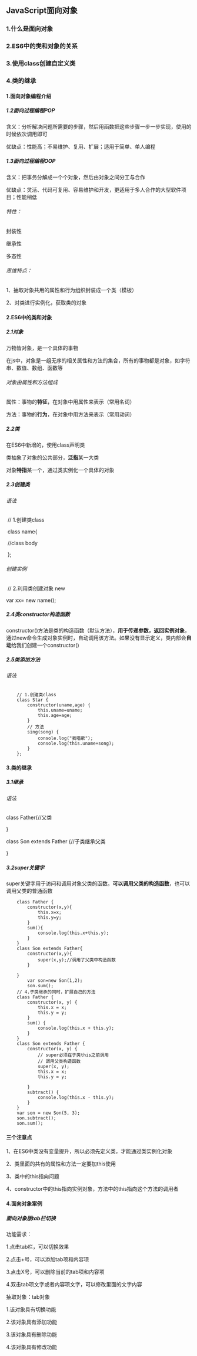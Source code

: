 ## JavaScript面向对象

### 1.什么是面向对象

### 2.ES6中的类和对象的关系

### 3.使用class创建自定义类

### 4.类的继承



#### 1.面向对象编程介绍

##### 1.2面向过程编程POP

含义：分析解决问题所需要的步骤，然后用函数把这些步骤一步一步实现，使用的时候依次调用即可

优缺点：性能高；不易维护、复用、扩展；适用于简单、单人编程

##### 1.3面向过程编程OOP

含义：把事务分解成一个个对象，然后由对象之间分工与合作

优缺点：灵活、代码可复用、容易维护和开发，更适用于多人合作的大型软件项目；性能稍低

###### 特性：

封装性

继承性

多态性

###### 思维特点：

1、抽取对象共用的属性和行为组织封装成一个类（模板）

2、对类进行实例化，获取类的对象

#### 2.ES6中的类和对象

##### 2.1对象

万物皆对象，是一个具体的事物

在js中，对象是一组无序的相关属性和方法的集合，所有的事物都是对象，如字符串、数值、数组、函数等

###### 对象由属性和方法组成

属性：事物的**特征**，在对象中用属性来表示（常用名词）

方法：事物的**行为**，在对象中用方法来表示（常用动词）

##### 2.2类

在ES6中新增的，使用class声明类

类抽象了对象的公共部分，**泛指**某一大类

对象**特指**某一个，通过类实例化一个具体的对象

##### 2.3创建类

###### 语法

​    // 1.创建类class

​    class name{

​	//class body

​    };

###### 创建实例

​    // 2.利用类创建对象 new

   var xx= new name();

##### 2.4类constructor构造函数

constructor()方法是类的构造函数（默认方法），**用于传递参数，返回实例对象**，通过new命令生成对象实例时，自动调用该方法。如果没有显示定义，类内部会**自动**给我们创建一个constructor()

##### 2.5类添加方法

###### 语法

        // 1.创建类class
        class Star {
            constructor(uname,age) {
                this.uname=uname;
                this.age=age;
            }
            // 方法
            sing(song) {
                console.log("我唱歌");
                console.log(this.uname+song);
            }
        };
#### 3.类的继承

##### 3.1继承

###### 语法

class Father{//父类

}

class Son extends Father {//子类继承父类

}

##### 3.2super关键字

super关键字用于访问和调用对象父类的函数。**可以调用父类的构造函数**，也可以调用父类的普通函数

        class Father {
            constructor(x,y){
                this.x=x;
                this.y=y;
            }
            sum(){
                console.log(this.x+this.y);
            }
        }
        class Son extends Father{
            constructor(x,y){
                super(x,y);//调用了父类中构造函数
            }
        
        }
            var son=new Son(1,2);
        	son.sum();
        // 4.子类继承的同时，扩展自己的方法
        class Father {
            constructor(x, y) {
                this.x = x;
                this.y = y;
            }
            sum() {
                console.log(this.x + this.y);
            }
        }
        class Son extends Father {
            constructor(x, y) {
                // super必须在子类this之前调用
                // 调用父类构造函数
                super(x, y);
                this.x = x;
                this.y = y;
    
            }
            subtract() {
                console.log(this.x - this.y);
            }
        }
        var son = new Son(5, 3);
        son.subtract();
        son.sum();
#### 三个注意点

1、在ES6中类没有变量提升，所以必须先定义类，才能通过类实例化对象

2、类里面的共有的属性和方法一定要加this使用

3、类中的this指向问题

4、constructor中的this指向实例对象，方法中的this指向这个方法的调用者

#### 4.面向对象案例

##### 面向对象版tab栏切换

功能需求：

1.点击tab栏，可以切换效果

2.点击+号，可以添加tab项和内容项

3.点击X号，可以删除当前的tab项和内容项

4.双击tab项文字或者内容项文字，可以修改里面的文字内容

抽取对象：tab对象

1.该对象具有切换功能

2.该对象具有添加功能

3.该对象具有删除功能

4.该对象具有修改功能